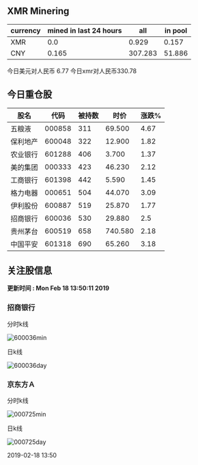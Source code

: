 ## XMR Minering

|currency|mined in last 24 hours|all|in pool|
|---|---|---|---|
|XMR|0.0|0.929|0.157|
|CNY|0.165|307.283|51.886|

今日美元对人民币 6.77	今日xmr对人民币330.78


## 今日重仓股 

|股名|代码|被持数|时价|涨跌%|
|---|---|---|---|---|
|五粮液|000858|311|69.500|4.67|
|保利地产|600048|322|12.900|1.82|
|农业银行|601288|406|3.700|1.37|
|美的集团|000333|423|46.230|2.12|
|工商银行|601398|442|5.590|1.45|
|格力电器|000651|504|44.070|3.09|
|伊利股份|600887|519|25.870|1.77|
|招商银行|600036|530|29.880|2.5|
|贵州茅台|600519|658|740.580|2.18|
|中国平安|601318|690|65.260|3.18|

## 关注股信息
**更新时间 : Mon Feb 18 13:50:11 2019**
### 招商银行 
分时k线

![600036min](http://image.sinajs.cn/newchart/min/n/sh600036.gif)

日k线

![600036day](http://image.sinajs.cn/newchart/daily/n/sh600036.gif)

### 京东方Ａ 
分时k线

![000725min](http://image.sinajs.cn/newchart/min/n/sz000725.gif)

日k线

![000725day](http://image.sinajs.cn/newchart/daily/n/sz000725.gif)

2019-02-18 13:50